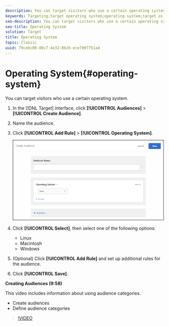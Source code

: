 ```yaml
---
description: You can target visitors who use a certain operating system.
keywords: Targeting;target operating system;operating system;target os;os;target linux;linux;target windows;windows;target macintosh;macintosh;mac;target mac;win;target win
seo-description: You can target visitors who use a certain operating system.
seo-title: Operating System
solution: Target
title: Operating System
topic: Classic
uuid: 79cebc00-80c7-4e32-8b26-ece7007751a4
---
```


# Operating System{#operating-system}

You can target visitors who use a certain operating system.

1. In the [!DNL Target] interface, click **[!UICONTROL Audiences]** > **[!UICONTROL Create Audience]**. 
1. Name the audience. 
1. Click **[!UICONTROL Add Rule]** > **[!UICONTROL Operating System]**.

   ![](assets/target_os.png)

1. Click **[!UICONTROL Select]**, then select one of the following options:

    * Linux 
    * Macintosh 
    * Windows

1. (Optional) Click **[!UICONTROL Add Rule]** and set up additional rules for the audience. 
1. Click **[!UICONTROL Save]**.

**Creating Audiences (9:58)**

This video includes information about using audience categories.

* Create audiences 
* Define audience categories

>[!VIDEO](https://www.youtube.com/watch?v=wV9lVTSOxMk) 

